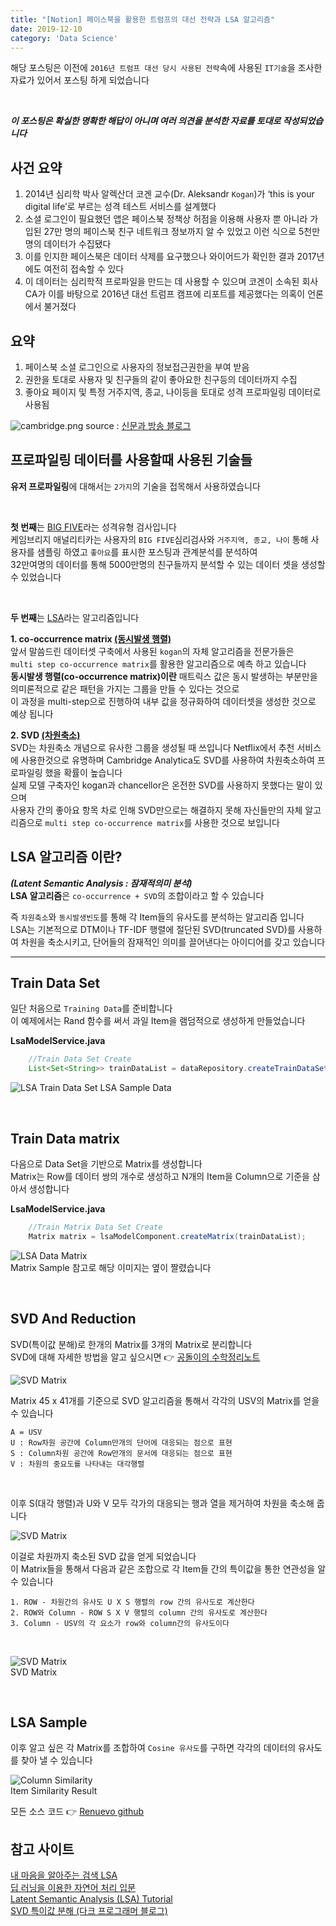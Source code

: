 ```yaml
---
title: "[Notion] 페이스북을 활용한 트럼프의 대선 전략과 LSA 알고리즘"
date: 2019-12-10
category: 'Data Science'
---
```


해당 포스팅은 이전에 `2016년 트럼프 대선 당시 사용된 전략`속에 사용된 `IT기술`을 조사한 자료가 있어서 포스팅 하게 되었습니다  

<br/>

***이 포스팅은 확실한 명확한 해답이 아니며 여러 의견을 분석한 자료를 토대로 작성되었습니다***  

## 사건 요약
1. 2014년 심리학 박사 알렉산더 코겐 교수(Dr. Aleksandr `Kogan`)가 ‘this is your digital life’로 부르는 성격 테스트 서비스를 설계했다  
2. 소셜 로그인이 필요했던 앱은 페이스북 정책상 허점을 이용해 사용자 뿐 아니라 가입된 27만 명의 페이스북 친구 네트워크 정보까지 알 수 있었고 이런 식으로 5천만 명의 데이터가 수집됐다  
3. 이를 인지한 페이스북은 데이터 삭제를 요구했으나 와이어드가 확인한 결과 2017년에도 여전히 접속할 수 있다  
4. 이 데이터는 심리학적 프로파일을 만드는 데 사용할 수 있으며 코겐이 소속된 회사 CA가 이를 바탕으로 2016년 대선 트럼프 캠프에 리포트를 제공했다는 의혹이 언론에서 불거졌다  

## 요약
1. 페이스북 소셜 로그인으로 사용자의 정보접근권한을 부여 받음  
2. 권한을 토대로 사용자 및 친구들의 같이 좋아요한 친구등의 데이터까지 수집  
3. 좋아요 페이지 및 특정 거주지역, 종교, 나이등을 토대로 성격 프로파일링 데이터로 사용됨  

![cambridge.png](./images/cambridge.png)
<span class='img_caption'>source : [신문과 방송 블로그](http://blog.naver.com/PostView.nhn?blogId=kpfjra_&logNo=221260402045&categoryNo=13&parentCategoryNo=0)</span>


## 프로파일링 데이터를 사용할때 사용된 기술들  

**유저 프로파일링**에 대해서는 `2가지`의 기술을 접목해서 사용하였습니다  

<br/>

**첫 번째**는 [BIG FIVE](https://ko.wikipedia.org/wiki/5%EA%B0%80%EC%A7%80_%EC%84%B1%EA%B2%A9_%ED%8A%B9%EC%84%B1_%EC%9A%94%EC%86%8C)라는 성격유형 검사입니다  
케임브리지 애널리티카는 사용자의 `BIG FIVE`심리검사와 `거주지역, 종교, 나이` 통해 사용자를 샘플링 하였고 `좋아요`를 표시한 포스팅과 관계분석를 분석하여  
32만여명의 데이터를 통해 5000만명의 친구들까지 분석할 수 있는 데이터 셋을 생성할 수 있었습니다     

<br/>

**두 번째**는 [LSA](https://en.wikipedia.org/wiki/Latent_semantic_analysis)라는 알고리즘입니다  

**1. co-occurrence matrix [(동시발생 행렬)](https://en.wikipedia.org/wiki/Co-occurrence_matrix)**   
앞서 말씀드린 데이터셋 구축에서 사용된 `kogan`의 자체 알고리즘을 전문가들은  
`multi step co-occurrence matrix`를 활용한 알고리즘으로 예측 하고 있습니다  
**동시발생 행렬(co-occurrence matrix)이란** 매트릭스 값은 동시 발생하는 부분만을 의미론적으로 같은 패턴을 가지는 그룹을 만들 수 있다는 것으로  
이 과정을 multi-step으로 진행하여 내부 값을 정규화하여 데이터셋을 생성한 것으로 예상 됩니다  


**2. SVD [(차원축소)](https://ko.wikipedia.org/wiki/%ED%8A%B9%EC%9D%B4%EA%B0%92_%EB%B6%84%ED%95%B4)**  
SVD는 차원축소 개념으로 유사한 그룹을 생성될 때 쓰입니다
Netflix에서 추천 서비스에 사용한것으로 유명하며 Cambridge Analytica도 SVD를 사용하여 차원축소하여 프로파일링 했을 확률이 높습니다  
실제 모델 구축자인 kogan과 chancellor은 온전한 SVD를 사용하지 못했다는 말이 있으며  
사용자 간의 좋아요 항목 차로 인해 SVD만으로는 해결하지 못해 자신들만의 자체 알고리즘으로  `multi step co-occurrence matrix`를 사용한 것으로 보입니다  

## LSA 알고리즘 이란?
***(Latent Semantic Analysis : 잠재적의미 분석)***  
**LSA 알고리즘**은 `co-occurrence + SVD`의 조합이라고 할 수 있습니다  

즉 `차원축소`와 `동시발생빈도`를 통해 각 Item들의 유사도를 분석하는 알고리즘 입니다  
LSA는 기본적으로 DTM이나 TF-IDF 행렬에 절단된 SVD(truncated SVD)를 사용하여 차원을 축소시키고, 단어들의 잠재적인 의미를 끌어낸다는 아이디어를 갖고 있습니다  

---

## Train Data Set  

일단 처음으로 `Training Data`를 준비합니다  
이 예제에서는 Rand 함수를 써서 과일 Item을 램덤적으로 생성하게 만들었습니다  

**LsaModelService.java**  
```java
    //Train Data Set Create
    List<Set<String>> trainDataList = dataRepository.createTrainDataSet(45);
```

![LSA Train Data Set](./images/LSA-Train-Data.PNG)
<span class='img_caption'>LSA Sample Data</span>

<br/>

## Train Data matrix  

다음으로 Data Set을 기반으로 Matrix를 생성합니다  
Matrix는 Row를 데이터 쌍의 개수로 생성하고 N개의 Item을 Column으로 기준을 삼아서 생성합니다  

**LsaModelService.java**  
```java
    //Train Matrix Data Set Create
    Matrix matrix = lsaModelComponent.createMatrix(trainDataList);
```
![LSA Data Matrix](./images/Data-Matrix.PNG)  
<span class='img_caption'>Matrix Sample</span>
<span class='img_caption'>참고로 해당 이미지는 옆이 짤렸습니다</span>

<br/>

## SVD And Reduction 

SVD(특이값 분해)로 한개의 Matrix를 3개의 Matrix로 분리합니다  
SVD에 대해 자세한 방법을 알고 싶으시면 :point_right: [공돌이의 수학정리노트](https://www.youtube.com/watch?v=cq5qlYtnLoY&feature=emb_logo)

![SVD Matrix](./images/svd-image.png)  

Matrix 45 x 41개를 기준으로 SVD 알고리즘을 통해서 각각의 USV의 Matrix를 얻을 수 있습니다  

```text
A = USV
U : Row차원 공간에 Column만개의 단어에 대응되는 점으로 표현  
S : Column차원 공간에 Row만개의 문서에 대응되는 점으로 표현  
V : 차원의 중요도를 나타내는 대각행렬  
```

<br/>

이후 S(대각 행렬)과 U와 V 모두 각가의 대응되는 행과 열을 제거하여 차원을 축소해 줍니다  

![SVD Matrix](./images/svd-reduction-image.png)   

이걸로 차원까지 축소된 SVD 값을 얻게 되었습니다  
이 Matrix들을 통해서 다음과 같은 조합으로 각 Item들 간의 특이값을 통한 연관성을 알 수 있습니다  

```text
1. ROW - 차원간의 유사도 U X S 행렬의 row 간의 유사도로 계산한다  
2. ROW와 Column - ROW S X V 행렬의 column 간의 유사도로 계산한다  
3. Column - USV의 각 요소가 row와 column간의 유사도이다  
```

<br/>

![SVD Matrix](./images/SVD.PNG)  
<span class='img_caption'>SVD Matrix</span>

<br/>

## LSA Sample

이후 알고 싶은 각 Matrix를 조합하여 `Cosine 유사도`를 구하면 각각의 데이터의 유사도를 찾아 낼 수 있습니다  

![Column Similarity](./images/LSA-Column-Similarity.PNG)  
<span class='img_caption'>Item Similarity Result</span>  

모든 소스 코드 :point_right: [Renuevo github](https://github.com/renuevo/data-modeling-algorithm)

## 참고 사이트  
[내 마음을 알아주는 검색 LSA](https://sragent.tistory.com/entry/Latent-Semantic-AnalysisLSA)  
[딥 러닝을 이용한 자연어 처리 입문](https://wikidocs.net/24949)  
[Latent Semantic Analysis (LSA) Tutorial](https://technowiki.wordpress.com/2011/08/27/latent-semantic-analysis-lsa-tutorial/)  
[SVD 특이값 분해 (다크 프로그래머 블로그)](https://darkpgmr.tistory.com/106)  
